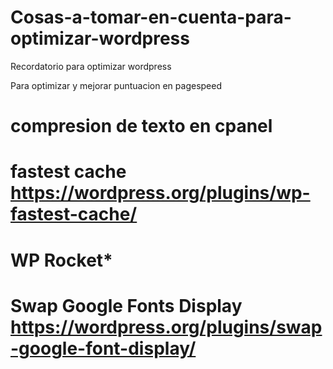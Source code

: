 # Cosas-a-tomar-en-cuenta-para-optimizar-wordpress
Recordatorio para optimizar wordpress

Para optimizar y mejorar puntuacion en pagespeed

 
# compresion de texto en cpanel
# fastest cache https://wordpress.org/plugins/wp-fastest-cache/
# WP Rocket*
# Swap Google Fonts Display https://wordpress.org/plugins/swap-google-font-display/
